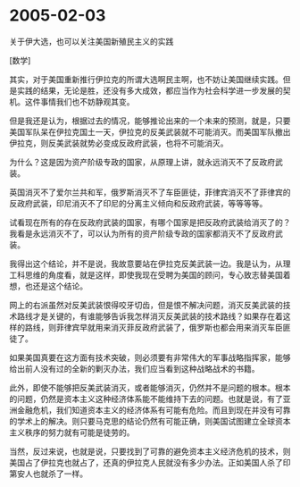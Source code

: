 # 2005-02-03

关于伊大选，也可以关注美国新殖民主义的实践 

[数学]

其实，对于美国重新推行伊拉克的所谓大选啊民主啊，也不妨让美国继续实践。但是实践的结果，无论是胜，还没有多大成效，都应当作为社会科学进一步发展的契机。这件事情我们也不妨静观其变。 

但是我还是认为，根据过去的情况，能够推论出来的一个未来的预测，就是，只要美国军队呆在伊拉克国土一天，伊拉克的反美武装就不可能消灭。而美国军队撤出伊拉克，则反美武装就势必变成反政府武装，也将不可能消灭。 

为什么？这是因为资产阶级专政的国家，从原理上讲，就永远消灭不了反政府武装。 

英国消灭不了爱尔兰共和军，俄罗斯消灭不了车臣匪徒，菲律宾消灭不了菲律宾的反政府武装，印尼消灭不了印尼的分离主义倾向和反政府武装，等等等等。 

试看现在所有的存在反政府武装的国家，有哪个国家是把反政府武装给消灭了的？我看是永远消灭不了，可以认为所有的资产阶级专政的国家都消灭不了反政府武装。 

我得出这个结论，并不是说，我故意要站在伊拉克反美武装一边。我是认为，从理工科思维的角度看，就是这样，即使我现在受聘为美国的顾问，专心致志替美国着想，也还是这个结论。 

网上的右派虽然对反美武装恨得咬牙切齿，但是恨不解决问题，消灭反美武装的技术路线才是关键的，有谁能够告诉我怎样消灭反美武装的技术路线？如果存在着这样的路线，则菲律宾早就用来消灭菲反政府武装了，俄罗斯也都会用来消灭车臣匪徒了。 

如果美国真要在这方面有技术突破，则必须要有非常伟大的军事战略指挥家，能够给出前人没有过的全新的剿灭办法，我们应当看到这种战略战术的书籍。 

此外，即使不能够把反美武装消灭，或者能够消灭，仍然并不是问题的根本。根本的问题，仍然是资本主义这种经济体系能不能维持下去的问题。也就是说，有了亚洲金融危机，我们知道资本主义的经济体系有可能有危险。而且到现在并没有可靠的学术上的解决。则只要马克思的结论仍然有可能正确，则美国试图建立全球资本主义秩序的努力就有可能是徒劳的。 

当然，反过来说，也就是说，只要找到了可靠的避免资本主义经济危机的技术，则美国占了伊拉克也就占了，还真的伊拉克人民就没有多少办法。正如美国人杀了印第安人也就杀了一样。
